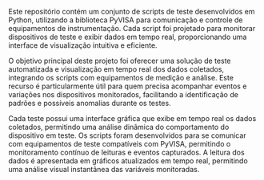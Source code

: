 Este repositório contém um conjunto de scripts de teste desenvolvidos em Python, utilizando a biblioteca PyVISA para comunicação e controle de equipamentos de instrumentação.
Cada script foi projetado para monitorar dispositivos de teste e exibir dados em tempo real, proporcionando uma interface de visualização intuitiva e eficiente.

O objetivo principal deste projeto foi oferecer uma solução de teste automatizada e visualização em tempo real dos dados coletados, integrando os scripts com equipamentos de medição e análise. Este recurso é particularmente útil para quem precisa acompanhar eventos e variações nos dispositivos monitorados, facilitando a identificação de padrões e possíveis anomalias durante os testes.

Cada teste possui uma interface gráfica que exibe em tempo real os dados coletados, permitindo uma análise dinâmica do comportamento do dispositivo em teste.
Os scripts foram desenvolvidos para se comunicar com equipamentos de teste compatíveis com PyVISA, permitindo o monitoramento contínuo de leituras e eventos capturados. A leitura dos dados é apresentada em gráficos atualizados em tempo real, permitindo uma análise visual instantânea das variáveis monitoradas.

